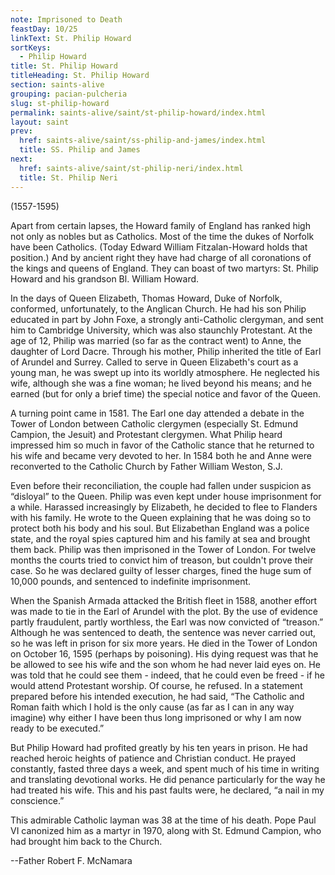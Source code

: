 ```yaml
---
note: Imprisoned to Death
feastDay: 10/25
linkText: St. Philip Howard
sortKeys:
  - Philip Howard
title: St. Philip Howard
titleHeading: St. Philip Howard
section: saints-alive
grouping: pacian-pulcheria
slug: st-philip-howard
permalink: saints-alive/saint/st-philip-howard/index.html
layout: saint
prev:
  href: saints-alive/saint/ss-philip-and-james/index.html
  title: SS. Philip and James
next:
  href: saints-alive/saint/st-philip-neri/index.html
  title: St. Philip Neri
---
```

(1557-1595)

Apart from certain lapses, the Howard family of England has ranked high not only as nobles but as Catholics. Most of the time the dukes of Norfolk have been Catholics. (Today Edward William Fitzalan-Howard holds that position.) And by ancient right they have had charge of all coronations of the kings and queens of England. They can boast of two martyrs: St. Philip Howard and his grandson Bl. William Howard.

In the days of Queen Elizabeth, Thomas Howard, Duke of Norfolk, conformed, unfortunately, to the Anglican Church. He had his son Philip educated in part by John Foxe, a strongly anti-Catholic clergyman, and sent him to Cambridge University, which was also staunchly Protestant. At the age of 12, Philip was married (so far as the contract went) to Anne, the daughter of Lord Dacre. Through his mother, Philip inherited the title of Earl of Arundel and Surrey. Called to serve in Queen Elizabeth's court as a young man, he was swept up into its worldly atmosphere. He neglected his wife, although she was a fine woman; he lived beyond his means; and he earned (but for only a brief time) the special notice and favor of the Queen.

A turning point came in 1581. The Earl one day attended a debate in the Tower of London between Catholic clergymen (especially St. Edmund Campion, the Jesuit) and Protestant clergymen. What Philip heard impressed him so much in favor of the Catholic stance that he returned to his wife and became very devoted to her. In 1584 both he and Anne were reconverted to the Catholic Church by Father William Weston, S.J.

Even before their reconciliation, the couple had fallen under suspicion as “disloyal” to the Queen. Philip was even kept under house imprisonment for a while. Harassed increasingly by Elizabeth, he decided to flee to Flanders with his family. He wrote to the Queen explaining that he was doing so to protect both his body and his soul. But Elizabethan England was a police state, and the royal spies captured him and his family at sea and brought them back. Philip was then imprisoned in the Tower of London. For twelve months the courts tried to convict him of treason, but couldn't prove their case. So he was declared guilty of lesser charges, fined the huge sum of 10,000 pounds, and sentenced to indefinite imprisonment.

When the Spanish Armada attacked the British fleet in 1588, another effort was made to tie in the Earl of Arundel with the plot. By the use of evidence partly fraudulent, partly worthless, the Earl was now convicted of “treason.” Although he was sentenced to death, the sentence was never carried out, so he was left in prison for six more years. He died in the Tower of London on October 16, 1595 (perhaps by poisoning). His dying request was that he be allowed to see his wife and the son whom he had never laid eyes on. He was told that he could see them - indeed, that he could even be freed - if he would attend Protestant worship. Of course, he refused. In a statement prepared before his intended execution, he had said, “The Catholic and Roman faith which I hold is the only cause (as far as I can in any way imagine) why either I have been thus long imprisoned or why I am now ready to be executed.”

But Philip Howard had profited greatly by his ten years in prison. He had reached heroic heights of patience and Christian conduct. He prayed constantly, fasted three days a week, and spent much of his time in writing and translating devotional works. He did penance particularly for the way he had treated his wife. This and his past faults were, he declared, “a nail in my conscience.”

This admirable Catholic layman was 38 at the time of his death. Pope Paul VI canonized him as a martyr in 1970, along with St. Edmund Campion, who had brought him back to the Church.

\--Father Robert F. McNamara